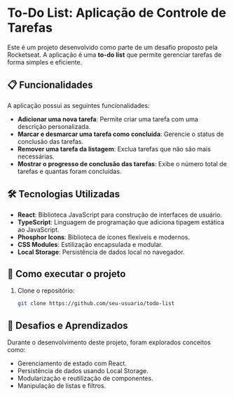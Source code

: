 # To-Do List: Aplicação de Controle de Tarefas

Este é um projeto desenvolvido como parte de um desafio proposto pela Rocketseat. A aplicação é uma **to-do list** que permite gerenciar tarefas de forma simples e eficiente.

## 📋 Funcionalidades

A aplicação possui as seguintes funcionalidades:

- **Adicionar uma nova tarefa**: Permite criar uma tarefa com uma descrição personalizada.
- **Marcar e desmarcar uma tarefa como concluída**: Gerencie o status de conclusão das tarefas.
- **Remover uma tarefa da listagem**: Exclua tarefas que não são mais necessárias.
- **Mostrar o progresso de conclusão das tarefas**: Exibe o número total de tarefas e quantas foram concluídas.

## 🛠️ Tecnologias Utilizadas

- **React**: Biblioteca JavaScript para construção de interfaces de usuário.
- **TypeScript**: Linguagem de programação que adiciona tipagem estática ao JavaScript.
- **Phosphor Icons**: Biblioteca de ícones flexíveis e modernos.
- **CSS Modules**: Estilização encapsulada e modular.
- **Local Storage**: Persistência de dados local no navegador.

## 🚀 Como executar o projeto

1. Clone o repositório:
   ```bash
   git clone https://github.com/seu-usuario/todo-list

## 📌 Desafios e Aprendizados

Durante o desenvolvimento deste projeto, foram explorados conceitos como:

- Gerenciamento de estado com React.
- Persistência de dados usando Local Storage.
- Modularização e reutilização de componentes.
- Manipulação de listas e filtros.
